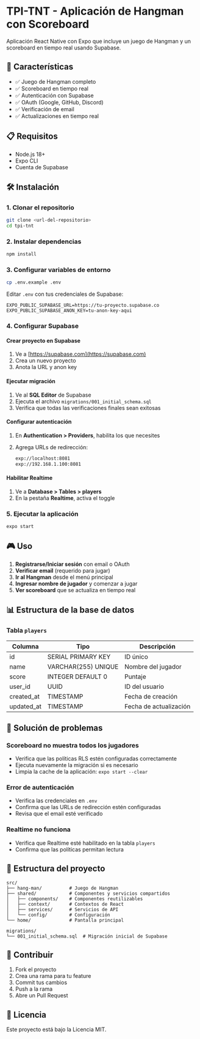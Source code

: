 # TPI-TNT - Aplicación de Hangman con Scoreboard

Aplicación React Native con Expo que incluye un juego de Hangman y un scoreboard en tiempo real usando Supabase.

## 🚀 Características

- ✅ Juego de Hangman completo
- ✅ Scoreboard en tiempo real
- ✅ Autenticación con Supabase
- ✅ OAuth (Google, GitHub, Discord)
- ✅ Verificación de email
- ✅ Actualizaciones en tiempo real

## 📋 Requisitos

- Node.js 18+
- Expo CLI
- Cuenta de Supabase

## 🛠️ Instalación

### 1. Clonar el repositorio

```bash
git clone <url-del-repositorio>
cd tpi-tnt
```

### 2. Instalar dependencias

```bash
npm install
```

### 3. Configurar variables de entorno

```bash
cp .env.example .env
```

Editar `.env` con tus credenciales de Supabase:

```env
EXPO_PUBLIC_SUPABASE_URL=https://tu-proyecto.supabase.co
EXPO_PUBLIC_SUPABASE_ANON_KEY=tu-anon-key-aqui
```

### 4. Configurar Supabase

#### Crear proyecto en Supabase

1. Ve a [https://supabase.com](https://supabase.com)
2. Crea un nuevo proyecto
3. Anota la URL y anon key

#### Ejecutar migración

1. Ve al **SQL Editor** de Supabase
2. Ejecuta el archivo `migrations/001_initial_schema.sql`
3. Verifica que todas las verificaciones finales sean exitosas

#### Configurar autenticación

1. En **Authentication > Providers**, habilita los que necesites
2. Agrega URLs de redirección:

   ```txt
   exp://localhost:8081
   exp://192.168.1.100:8081
   ```

#### Habilitar Realtime

1. Ve a **Database > Tables > players**
2. En la pestaña **Realtime**, activa el toggle

### 5. Ejecutar la aplicación

```bash
expo start
```

## 🎮 Uso

1. **Registrarse/Iniciar sesión** con email o OAuth
2. **Verificar email** (requerido para jugar)
3. **Ir al Hangman** desde el menú principal
4. **Ingresar nombre de jugador** y comenzar a jugar
5. **Ver scoreboard** que se actualiza en tiempo real

## 📊 Estructura de la base de datos

### Tabla `players`

| Columna    | Tipo                | Descripción            |
| ---------- | ------------------- | ---------------------- |
| id         | SERIAL PRIMARY KEY  | ID único               |
| name       | VARCHAR(255) UNIQUE | Nombre del jugador     |
| score      | INTEGER DEFAULT 0   | Puntaje                |
| user_id    | UUID                | ID del usuario         |
| created_at | TIMESTAMP           | Fecha de creación      |
| updated_at | TIMESTAMP           | Fecha de actualización |

## 🔧 Solución de problemas

### Scoreboard no muestra todos los jugadores

- Verifica que las políticas RLS estén configuradas correctamente
- Ejecuta nuevamente la migración si es necesario
- Limpia la cache de la aplicación: `expo start --clear`

### Error de autenticación

- Verifica las credenciales en `.env`
- Confirma que las URLs de redirección estén configuradas
- Revisa que el email esté verificado

### Realtime no funciona

- Verifica que Realtime esté habilitado en la tabla `players`
- Confirma que las políticas permitan lectura

## 📁 Estructura del proyecto

```tree
src/
├── hang-man/          # Juego de Hangman
├── shared/            # Componentes y servicios compartidos
│   ├── components/    # Componentes reutilizables
│   ├── context/       # Contextos de React
│   ├── services/      # Servicios de API
│   └── config/        # Configuración
└── home/              # Pantalla principal

migrations/
└── 001_initial_schema.sql  # Migración inicial de Supabase
```

## 🤝 Contribuir

1. Fork el proyecto
2. Crea una rama para tu feature
3. Commit tus cambios
4. Push a la rama
5. Abre un Pull Request

## 📄 Licencia

Este proyecto está bajo la Licencia MIT.
